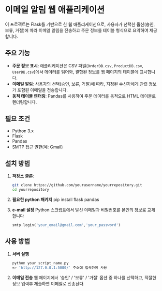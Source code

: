 # 이메일 알림 웹 애플리케이션

이 프로젝트는 Flask를 기반으로 한 웹 애플리케이션으로, 사용자가 선택한 옵션(승인, 보류, 거절)에 따라 이메일 알림을 전송하고 주문 정보를 테이블 형식으로 요약하여 제공합니다.

## 주요 기능

- **주문 정보 표시**: 애플리케이션은 CSV 파일(`OrderDB.csv`, `ProductDB.csv`, `UserDB.csv`)에서 데이터를 읽어와, 결합된 정보를 웹 페이지의 테이블에 표시합니다.
- **이메일 알림**: 사용자의 선택(승인, 보류, 거절)에 따라, 지정된 수신자에게 관련 정보가 포함된 이메일을 전송합니다.
- **동적 테이블 렌더링**: Pandas를 사용하여 주문 데이터를 동적으로 HTML 테이블로 렌더링합니다.

## 필요 조건

- Python 3.x
- Flask
- Pandas
- SMTP 접근 권한(예: Gmail)

## 설치 방법

1. **저장소 클론**:
   ```bash
   git clone https://github.com/yourusername/yourrepository.git
   cd yourrepository

2. **필요한 python 패키지** 
    pip install flask pandas

3. **e-mail 설정**
    Python 스크립트에서 발신 이메일과 비밀번호를 본인의 정보로 교체합니다
    ```python
    smtp.login('your_email@gmail.com','your_password')

## 사용 방법

1. **서버 실행**
    ```bash
    python your_script_name.py
    => 'http://127.0.0.1:5000/' 주소에 접속하여 사용

2. **이메일 전송**
    웹 페이지에서 '승인' / '보류' / '거절' 옵션 중 하나를 선택하고, 적절한 정보 입력후 제출하면 이메일로 전송된다.
